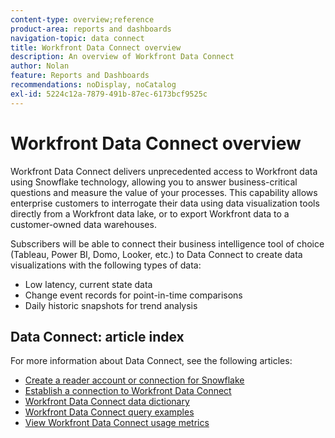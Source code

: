 ```yaml
---
content-type: overview;reference
product-area: reports and dashboards
navigation-topic: data connect
title: Workfront Data Connect overview
description: An overview of Workfront Data Connect
author: Nolan
feature: Reports and Dashboards
recommendations: noDisplay, noCatalog
exl-id: 5224c12a-7879-491b-87ec-6173bcf9525c
---
```

# Workfront Data Connect overview

Workfront Data Connect delivers unprecedented access to Workfront data using Snowflake technology, allowing you to answer business-critical questions and measure the value of your processes. This capability allows enterprise customers to interrogate their data using data visualization tools directly from a Workfront data lake, or to export Workfront data to a customer-owned data warehouses.

Subscribers will be able to connect their business intelligence tool of choice (Tableau, Power BI, Domo, Looker, etc.) to Data Connect to create data visualizations with the following types of data:

* Low latency, current state data
* Change event records for point-in-time comparisons
* Daily historic snapshots for trend analysis

## Data Connect: article index

For more information about Data Connect, see the following articles:

* [Create a reader account or connection for Snowflake](/help/quicksilver/reports-and-dashboards/data-lake/create-a-reader-account.md)
* [Establish a connection to Workfront Data Connect](/help/quicksilver/reports-and-dashboards/data-lake/share-data-externally.md)
* [Workfront Data Connect data dictionary](/help/quicksilver/reports-and-dashboards/data-lake/data-dictionary.md)
* [Workfront Data Connect query examples](/help/quicksilver/reports-and-dashboards/data-lake/basic-query-examples.md)
* [View Workfront Data Connect usage metrics](/help/quicksilver/reports-and-dashboards/data-lake/view-usage-metrics.md)
